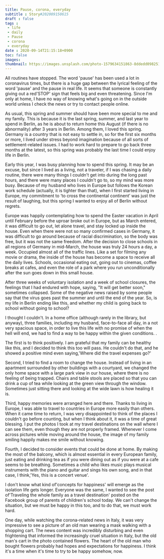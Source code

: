 ```yaml
---
title: Pause, corona, everyday
subtitle : Story#202009150615
draft : false
tags :
 - life
 - daily
 - Pause
 - corona
 - everyday
date : 2020-09-14T21:15:18+0900
toc: false
images: 
thumbnail: https://images.unsplash.com/photo-1579634151863-8ddedd098251?ixlib=rb-1.2.1&q=80&fm=jpg&crop=entropy&cs=tinysrgb&w=1080&fit=max&ixid=eyJhcHBfaWQiOjE1NTU0OX0
---
```


All routines have stopped. The word 'pause' has been used a lot in coronavirus times, but there is a huge gap between the lyrical feeling of the word 'pause' and the pause in real life. It seems that someone is constantly giving out a red'STOP' sign that feels big and even threatening. Since I'm only at home, I have no way of knowing what's going on in the outside world unless I check the news or try to contact people online.  

As usual, this spring and summer should have been more special to me and my family. This is because it is the last spring, summer, and last year to spend in Berlin, as he is about to return home this August (if there is no abnormality) after 3 years in Berlin. Among them, I loved this spring. Germany is a country that is not easy to settle in, so for the first six months or more, I lived under stress beyond imagination because of all sorts of settlement-related issues. I had to work hard to prepare to go back three months at the latest, so this spring was probably the last time I could enjoy life in Berlin.  

Early this year, I was busy planning how to spend this spring. It may be an excuse, but since I lived as a living, not a traveler, if I was chasing a daily routine, there were many things I couldn't get into during the long past hours, and there were many places I couldn't go to, so my mind was more busy. Because of my husband who lives in Europe but follows the Korean work schedule (actually, it is tighter than that), when I first started living in Europe, my commitment to ‘to cross the continental continent’ was just the result of laughing, but this spring I wanted to enjoy all of Berlin without regrets.  

Europe was happily contemplating how to spend the Easter vacation in April until February before the uproar broke out in Europe, but as March entered, it was difficult to go out, let alone travel, and stay locked up inside the house. Even when there were not so many confirmed cases in Germany, it was difficult to go around because of racial discrimination, so the body was free, but it was not the same freedom. After the decision to close schools in all regions of Germany in mid-March, the house was truly 24 hours a day, a week. Occupied almost all of the traffic lines. Like a set for filming any movie or drama, the inside of the house has become a space to receive all the daily lives. Schools, occasional eating out, going out to cinemas, coffee breaks at cafes, and even the role of a park where you run unconditionally after the sun goes down in this small house.  

After three weeks of voluntary isolation and a week of school closures, the feelings that I had endured with hope, saying, "It will get better soon," sometimes collapsed. Some of the negative news raised by some people say that the virus goes past the summer and until the end of the year. So, is my life in Berlin ending like this, and whether my child is going back to school without going to school?  

I thought I couldn't. In a home office (although rarely in the library, but anyway), three families, including my husband, face-to-face all day, in a not very spacious space, in order to live this life with no promise of when the hell will end, we had to find a way to be happy within the given conditions. .  

The first is to think positively. I am grateful that my family can be healthy like this, and I decided to think this too will pass. He couldn't do that, and he showed a positive mind even saying,'Where did the travel expenses go?'  

Second, I tried to find a room to change the house. Instead of living in an apartment surrounded by other buildings with a courtyard, we changed the only home space with a large park view in our house, where there is no feeling of being trapped. Chairs and table stools are placed so that you can drink a cup of tea while looking at the green view through the window. Sometimes just sitting there and looking at the wide lawn is how healing it is.  

Third, happy memories were arranged here and there. Thanks to living in Europe, I was able to travel to countries in Europe more easily than others. When it came time to return, I was very disappointed to think of the places I couldn't go before counting, but when I think about it, it was a time of great blessing. I put the photos I took at my travel destinations on the wall where I can see them, even though they are not properly framed. Whenever I come across pictures while moving around the house, the image of my family smiling happily makes me smile without knowing.  

Fourth, I decided to consider events that could be done at home. By making the most of the balcony, which is almost essential in every European family, just eating and drinking tea as if you were dining out as if you were at a cafe seems to be breathing. Sometimes a child who likes music plays musical instruments with the piano and guitar and sings his own song, and in that case, I think,'Yes, this is a concert venue'.  

I don't know what kind of'concepts for happiness' will emerge as the isolation life gets longer. Everyone was the same, I wanted to see the post of'Traveling the whole family as a travel destination' posted on the Facebook group of parents of children's school today. We can't change the situation, but we must be happy in this too, and to do that, we must work hard.  

One day, while watching the corona-related news in Italy, it was very impressive to see a picture of an old man wearing a mask walking with a shopping cart. The news content was incredibly disturbing and even frightening that informed the increasingly cruel situation in Italy, but the old man's cart in the photo contained flowers. The heart of the old man who bought flowers probably had hopes and expectations for happiness. I think it's a time when it's time to try to be happy somehow, now.  

